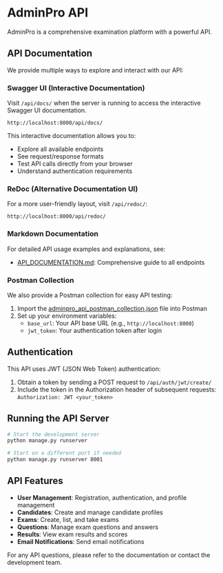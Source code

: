 # AdminPro API

AdminPro is a comprehensive examination platform with a powerful API.

## API Documentation

We provide multiple ways to explore and interact with our API:

### Swagger UI (Interactive Documentation)

Visit `/api/docs/` when the server is running to access the interactive Swagger UI documentation.

```
http://localhost:8000/api/docs/
```

This interactive documentation allows you to:
- Explore all available endpoints
- See request/response formats
- Test API calls directly from your browser
- Understand authentication requirements

### ReDoc (Alternative Documentation UI)

For a more user-friendly layout, visit `/api/redoc/`:

```
http://localhost:8000/api/redoc/
```

### Markdown Documentation

For detailed API usage examples and explanations, see:

- [API_DOCUMENTATION.md](API_DOCUMENTATION.md): Comprehensive guide to all endpoints

### Postman Collection

We also provide a Postman collection for easy API testing:

1. Import the [adminpro_api_postman_collection.json](adminpro_api_postman_collection.json) file into Postman
2. Set up your environment variables:
   - `base_url`: Your API base URL (e.g., `http://localhost:8000`)
   - `jwt_token`: Your authentication token after login

## Authentication

This API uses JWT (JSON Web Token) authentication:

1. Obtain a token by sending a POST request to `/api/auth/jwt/create/`
2. Include the token in the Authorization header of subsequent requests:
   `Authorization: JWT <your_token>`

## Running the API Server

```bash
# Start the development server
python manage.py runserver

# Start on a different port if needed
python manage.py runserver 8001
```

## API Features

- **User Management**: Registration, authentication, and profile management
- **Candidates**: Create and manage candidate profiles
- **Exams**: Create, list, and take exams
- **Questions**: Manage exam questions and answers
- **Results**: View exam results and scores
- **Email Notifications**: Send email notifications

For any API questions, please refer to the documentation or contact the development team. 